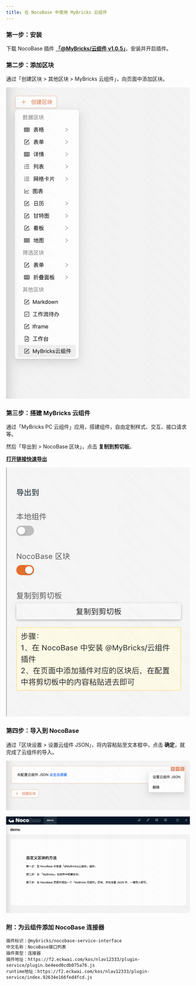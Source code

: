 ```yaml
---
title: 在 NocoBase 中使用 MyBricks 云组件
---
```


### 第一步：安装

下载 NocoBase 插件 **[「@MyBricks/云组件 v1.0.5」](https://releases.mybricks.world/nocobase-plugin-cloud-com/cloud-com-1.0.5.tgz)**，安装并开启插件。

### 第二步：添加区块

通过「创建区块 > 其他区块 > MyBricks 云组件」，向页面中添加区块。

![alt text](img/image.png)

### 第三步：搭建 MyBricks 云组件

通过「MyBricks PC 云组件」应用，搭建组件，自由定制样式、交互、接口请求等。

然后「导出到 > NocoBase 区块」，点击 **复制到剪切板**。

**[打开链接快速导出](https://my.mybricks.world/mybricks-app-pc-cdm/index.html?id=596783300124741)**

![alt text](img/image-1.png)

### 第四步：导入到 NocoBase

通过「区块设置 > 设置云组件 JSON」，将内容粘贴至文本框中，点击 **确定**，就完成了云组件的导入。

![alt text](img/image-2.png)

![alt text](img/image-3.png)


### 附：为云组件添加 NocoBase 连接器

```
插件标识：@mybricks/nocobase-service-interface
中文名称：NocoBase接口列表
插件类型：连接器
插件地址：https://f2.eckwai.com/kos/nlav12333/plugin-service/plugin.be4eed0cdb075a76.js
runtime地址：https://f2.eckwai.com/kos/nlav12333/plugin-service/index.92634e166fed4fcd.js
```